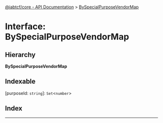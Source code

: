 [@iabtcf/core - API Documentation](../README.md) > [BySpecialPurposeVendorMap](../interfaces/byspecialpurposevendormap.md)

# Interface: BySpecialPurposeVendorMap

## Hierarchy

**BySpecialPurposeVendorMap**

## Indexable

\[purposeId: `string`\]:&nbsp;`Set`<`number`>
## Index

---

